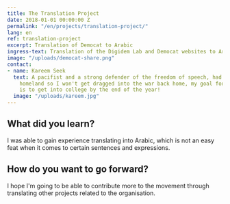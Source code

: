 ```yaml
---
title: The Translation Project
date: 2018-01-01 00:00:00 Z
permalink: "/en/projects/translation-project/"
lang: en
ref: translation-project
excerpt: Translation of Democat to Arabic
ingress-text: Translation of the Digidem Lab and Democat websites to Arabic.
image: "/uploads/democat-share.png"
contact:
- name: Kareem Seek
  text: A pacifist and a strong defender of the freedom of speech, had to flee my
    homeland so I won't get dragged into the war back home, my goal for the moment
    is to get into college by the end of the year!
  image: "/uploads/kareem.jpg"
---
```


## What did you learn?
I was able to gain experience translating into Arabic, which is not an easy feat when it comes to certain sentences and expressions.

## How do you want to go forward?
I hope I'm going to be able to contribute more to the movement through translating other projects related to the organisation.
